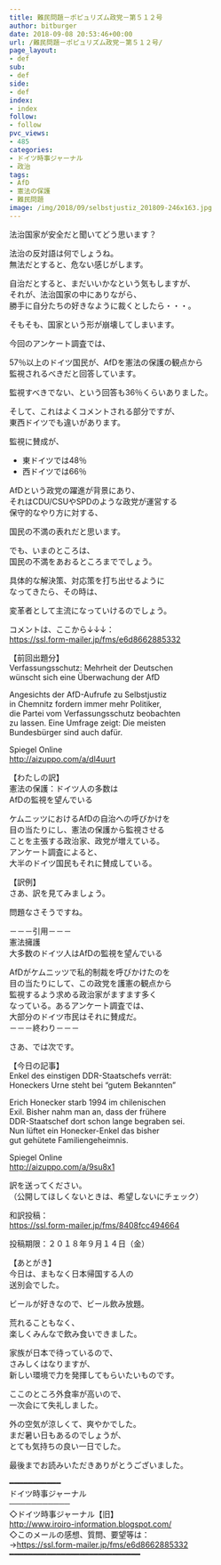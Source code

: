 ```yaml
---
title: 難民問題－ポピュリズム政党－第５１２号
author: bitburger
date: 2018-09-08 20:53:46+00:00
url: /難民問題－ポピュリズム政党－第５１２号/
page_layout:
- def
sub:
- def
side:
- def
index:
- index
follow:
- follow
pvc_views:
- 485
categories:
- ドイツ時事ジャーナル
- 政治
tags:
- AfD
- 憲法の保護
- 難民問題
image: /img/2018/09/selbstjustiz_201809-246x163.jpg
---
```

法治国家が安全だと聞いてどう思います？  
  
法治の反対語は何でしょうね。  
無法だとすると、危ない感じがします。  
  
自治だとすると、まだいいかなという気もしますが、  
それが、法治国家の中にありながら、  
勝手に自分たちの好きなように裁くとしたら・・・。  
  
そもそも、国家という形が崩壊してしまいます。

今回のアンケート調査では、  
  
57％以上のドイツ国民が、AfDを憲法の保護の観点から  
監視されるべきだと回答しています。  
  
監視すべきでない、という回答も36％くらいありました。

そして、これはよくコメントされる部分ですが、  
東西ドイツでも違いがあります。  
  
監視に賛成が、

  * 東ドイツでは48％
  * 西ドイツでは66％

AfDという政党の躍進が背景にあり、  
それはCDU/CSUやSPDのような政党が運営する  
保守的なやり方に対する、  
  
国民の不満の表れだと思います。

でも、いまのところは、  
国民の不満をあおるところまででしょう。  
  
具体的な解決策、対応策を打ち出せるように  
なってきたら、その時は、  
  
変革者として主流になっていけるのでしょう。

コメントは、ここから↓↓↓：  
<https://ssl.form-mailer.jp/fms/e6d8662885332>

【前回出題分】  
Verfassungsschutz: Mehrheit der Deutschen  
wünscht sich eine Überwachung der AfD  
  
Angesichts der AfD-Aufrufe zu Selbstjustiz  
in Chemnitz fordern immer mehr Politiker,  
die Partei vom Verfassungsschutz beobachten  
zu lassen. Eine Umfrage zeigt: Die meisten  
Bundesbürger sind auch dafür.  
  
Spiegel Online  
<http://aizuppo.com/a/dl4uurt>

【わたしの訳】  
憲法の保護：ドイツ人の多数は  
AfDの監視を望んでいる  
  
ケムニッツにおけるAfDの自治への呼びかけを  
目の当たりにし、憲法の保護から監視させる  
ことを主張する政治家、政党が増えている。  
アンケート調査によると、  
大半のドイツ国民もそれに賛成している。

【訳例】  
さあ、訳を見てみましょう。  
  
問題なさそうですね。

－－－引用－－－  
憲法擁護  
大多数のドイツ人はAfDの監視を望んでいる  
  
AfDがケムニッツで私的制裁を呼びかけたのを  
目の当たりにして、この政党を護憲の観点から  
監視するよう求める政治家がますます多く  
なっている。あるアンケート調査では、  
大部分のドイツ市民はそれに賛成だ。  
－－－終わり－－－

さあ、では次です。  
  
【今日の記事】  
Enkel des einstigen DDR-Staatschefs verrät:  
Honeckers Urne steht bei &#8220;gutem Bekannten&#8221;  
  
Erich Honecker starb 1994 im chilenischen  
Exil. Bisher nahm man an, dass der frühere  
DDR-Staatschef dort schon lange begraben sei.  
Nun lüftet ein Honecker-Enkel das bisher  
gut gehütete Familiengeheimnis.  
  
Spiegel Online  
<http://aizuppo.com/a/9su8x1>

訳を送ってください。  
（公開してほしくないときは、希望しないにチェック）  
  
和訳投稿：  
 <https://ssl.form-mailer.jp/fms/8408fcc494664>  
  
投稿期限：２０１８年９月１４日（金）

【あとがき】  
今日は、まもなく日本帰国する人の  
送別会でした。  
  
ビールが好きなので、ビール飲み放題。  
  
荒れることもなく、  
楽しくみんなで飲み食いできました。  
  
家族が日本で待っているので、  
さみしくはなりますが、  
新しい環境で力を発揮してもらいたいものです。  
  
ここのところ外食率が高いので、  
一次会にて失礼しました。  
  
外の空気が涼しくて、爽やかでした。  
まだ暑い日もあるのでしょうが、  
とても気持ちの良い一日でした。  
  
最後までお読みいただきありがとうございました。

━━━━━━━━━━━  
ドイツ時事ジャーナル  
───────────  
◇ドイツ時事ジャーナル【旧】  
<http://www.iroiro-information.blogspot.com/>  
◇このメールの感想、質問、要望等は：  
-><https://ssl.form-mailer.jp/fms/e6d8662885332>  
━━━━━━━━━━━━━━━━━━━━━━━━━━━━